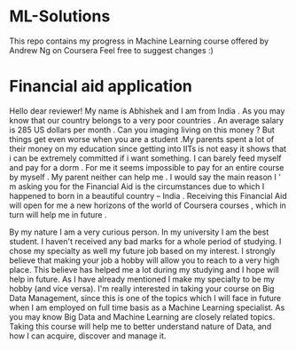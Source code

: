 # ML-Solutions
This repo contains my progress in Machine Learning course offered by Andrew Ng on Coursera
Feel free to suggest changes :)

# Financial aid application
Hello dear reviewer! My name is Abhishek and I am from India . As you may know that our country belongs to a very poor countries . An average salary is 285 US dollars per month . Can you imaging living on this money ? But things get even worse when you are a student .My parents spent a lot of their money on my education since getting into IITs is not easy it shows that i can be extremely committed if i want something. I can barely feed myself and pay for a dorm . For me it seems impossible to pay for an entire course by myself . My parent neither can help me . I would say the main reason I ' m asking you for the Financial Aid is the circumstances due to which I happened to born in a beautiful country – India . Receiving this Financial Aid will open for me a new horizons of the world of Coursera courses , which in turn will help me in future .

By my nature I am a very curious person. In my university I am the best student. I haven't received any bad marks for a whole period of studying. I chose my specialty as well my future job based on my interest. I strongly believe that making your job a hobby will allow you to reach to a very high place. This believe has helped me a lot during my studying and I hope will help in future. As I have already mentioned I make my specialty to be my hobby (and vice versa). I'm really interested in taking your course on Big Data Management, since this is one of the topics which I will face in future when I am employed on full time basis as a Machine Learning specialist. As you may know Big Data and Machine Learning are closely related topics. Taking this course will help me to better understand nature of Data, and how I can acquire, discover and manage it.
